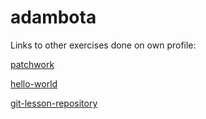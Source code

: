 # adambota

Links to other exercises done on own profile:

[patchwork](https://github.com/adambota/patchwork)

[hello-world](https://github.com/adambota/hello-world)

[git-lesson-repository](https://github.com/adambota/git-lesson-repository)

